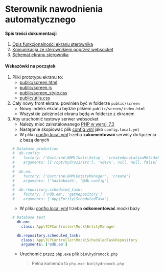 # Sterownik nawodnienia automatycznego

#### Spis treści dokumentacji
1. [Opis funkcjonalności ekranu sterownika](https://github.com/syntaxerro/hydro21/blob/main/docs/screen.md)
2. [Komunikacja ze sterownikiem poprzez websocket](https://github.com/syntaxerro/hydro21/blob/main/docs/websocket.md)
3. [Schemat ekranu sterownika](https://github.com/syntaxerro/hydro21/blob/main/docs/screen_schema.md)

#### Wskazówki na początek
1. Pliki prototypu ekranu to:
    * [public/screen.html](https://github.com/syntaxerro/hydro21/blob/main/public/screen.html)
    * [public/screen.js](https://github.com/syntaxerro/hydro21/blob/main/public/screen.js)
    * [public/screen_style.css](https://github.com/syntaxerro/hydro21/blob/main/public/screen_style.css)
    * [public/utils.css](https://github.com/syntaxerro/hydro21/blob/main/public/utils.css)
2. Cały nowy front ekranu powinien być w folderze `public/screen`
    * Nowy indeks ekranu będzie plikiem `public/screen/index.html`
    * Wszystkie zależności ekranu będą w folderze z ekranem
3. Aby uruchomić testowy serwer websocket 
    * Należy mieć zainstalowanego [PHP w wersji 7.3](https://windows.php.net/downloads/releases/php-7.3.28-Win32-VC15-x64.zip)
    * Następnie skopiować plik [config.yml](https://github.com/syntaxerro/hydro21/blob/main/config.yml) jako `config.local.yml`
    * W pliku [config.local.yml](https://github.com/syntaxerro/hydro21/blob/main/config.yml) trzeba **zakomentować** serwisy do łączenia z bazą danych
    ```yml
    # Database production
    #  db.config:
    #    factory: ['Doctrine\ORM\Tools\Setup', 'createAnnotationMetadataConfiguration']
    #    arguments: [['/opt/hydro21/src'], '%dev%', null, null, false]
    #
    #  db.em:
    #    factory: ['Doctrine\ORM\EntityManager', 'create']
    #    arguments: ['%database%', '@db.config']
    # 
    #  db.repository.scheduled_task:
    #    factory: ['@db.em', 'getRepository']
    #    arguments: ['App\Entity\ScheduledTask']
    ```
    * W pliku [config.local.yml](https://github.com/syntaxerro/hydro21/blob/main/config.yml) trzeba **odkomentować** mocki bazy
    ```yml
    # Database test
      db.em:
        class: App\TCPController\Mock\EntityManager
    
      db.repository.scheduled_task:
        class: App\TCPController\Mock\ScheduledTaskRepository
        arguments: ['@db.em']
    ```
    * Uruchomić przez `php.exe` plik `bin\hydromock.php`
        > Pełna komenda to `php.exe bin\hydromock.php`
    
